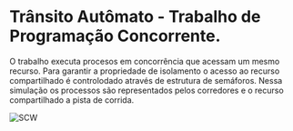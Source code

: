 # Trânsito Autômato - Trabalho de Programação Concorrente.
O trabalho executa procesos em concorrência que acessam um mesmo recurso. Para garantir a propriedade de isolamento o acesso ao recurso compartilhado é controlodado através de estrutura de semáforos. Nessa simulação os processos são representados pelos corredores e o recurso compartilhado a pista de corrida. 

![SCW](src/com/nathan/res/img/scw.gif)


